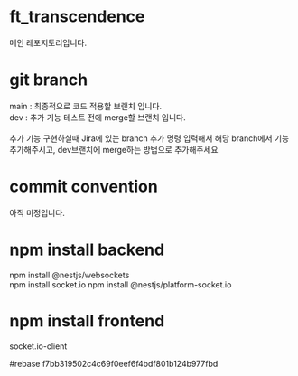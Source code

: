 # ft_transcendence
메인 레포지토리입니다.

# git branch
main : 최종적으로 코드 적용할 브랜치 입니다.
<br>dev : 추가 기능 테스트 전에 merge할 브랜치 입니다.
<br><br>
추가 기능 구현하실때 Jira에 있는 branch 추가 명령 입력해서 해당 branch에서 기능 추가해주시고, dev브랜치에 merge하는 방법으로 추가해주세요

# commit convention
아직 미정입니다.


# npm install backend
npm install @nestjs/websockets  
npm install socket.io
npm install @nestjs/platform-socket.io

# npm install frontend
socket.io-client


#rebase 
 f7bb319502c4c69f0eef6f4bdf801b124b977fbd